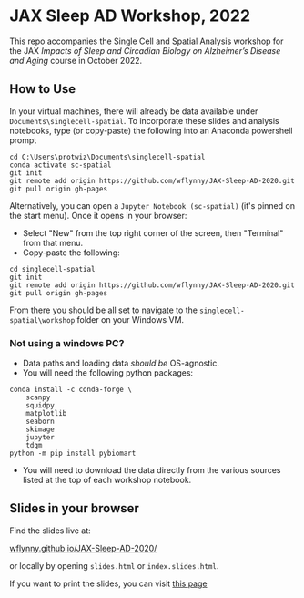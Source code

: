 # JAX Sleep AD Workshop, 2022

This repo accompanies the Single Cell and Spatial Analysis workshop for the JAX
_Impacts of Sleep and Circadian Biology on Alzheimer’s Disease and Aging_
course in October 2022.

## How to Use

In your virtual machines, there will already be data available under
`Documents\singlecell-spatial`.  To incorporate these slides and analysis
notebooks, type (or copy-paste) the following into an Anaconda powershell prompt
```
cd C:\Users\protwiz\Documents\singlecell-spatial
conda activate sc-spatial
git init
git remote add origin https://github.com/wflynny/JAX-Sleep-AD-2020.git
git pull origin gh-pages
```

Alternatively, you can open a `Jupyter Notebook (sc-spatial)` (it's pinned on
the start menu). Once it opens in your browser:
- Select "New" from the top right corner of the screen, then "Terminal" from
  that menu.
- Copy-paste the following:
```
cd singlecell-spatial
git init
git remote add origin https://github.com/wflynny/JAX-Sleep-AD-2020.git
git pull origin gh-pages
```

From there you should be all set to navigate to the
`singlecell-spatial\workshop` folder on your Windows VM.

### Not using a windows PC?
- Data paths and loading data *should be* OS-agnostic.
- You will need the following python packages:
```
conda install -c conda-forge \
    scanpy
    squidpy
    matplotlib
    seaborn
    skimage
    jupyter
    tdqm
python -m pip install pybiomart
```
- You will need to download the data directly from the various sources listed
  at the top of each workshop notebook.

## Slides in your browser

Find the slides live at:

[wflynny.github.io/JAX-Sleep-AD-2020/](https://wflynny.github.io/JAX-Sleep-AD-2020)

or locally by opening `slides.html` or `index.slides.html`.

If you want to print the slides, you can visit [this page](https://wflynny.github.io/JAX-Sleep-AD-2020/?print-pdf)


